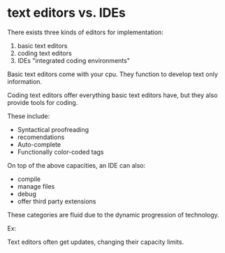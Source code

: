 # text editors vs. IDEs

There exists three kinds of editors for implementation:

1. basic text editors
2. coding text editors
3. IDEs "integrated coding environments"

Basic text editors come with your cpu.  They function to develop text only information.

Coding text editors offer everything basic text editors have, but they also provide tools for coding.

These include:
- Syntactical proofreading
- recomendations
- Auto-complete
- Functionally color-coded tags

On top of the above capacities, an IDE can also:
- compile
- manage files
- debug
- offer third party extensions

These categories are fluid due to the dynamic progression of technology.  

Ex:

Text editors often get updates, changing their capacity limits.

